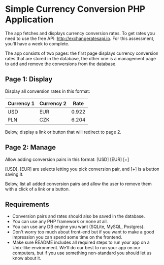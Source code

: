 # Simple Currency Conversion PHP Application


The app fetches and displays currency conversion rates. To get rates you need to use the free API: http://exchangeratesapi.io. For this assessment, you'll have a week to complete.

The app consists of two pages: the first page displays currency conversion rates that are stored in the database, the other one is a management page to add and remove the conversions from the database.

## Page 1: Display
Display all conversion rates in this format:

|Currency 1 |  Currency 2 | Rate  |
|-----------|-------------|-------|
|USD        |  EUR        | 0.922 |
|PLN        |  CZK        | 6.204 |

Below, display a link or button that will redirect to page 2.


## Page 2: Manage
Allow adding conversion pairs in this format: [USD] [EUR] [+]

[USD], [EUR] are selects letting you pick conversion pair, and [+] is a button saving it.

Below, list all added conversion pairs and allow the user to remove them with a click of a link or a button.

## Requirements
* Conversion pairs and rates should also be saved in the database. 
* You can use any PHP framework or none at all.
* You can use any DB engine you want (SQLite, MySQL, Postgres).
* Don't worry too much about front-end but if you want to make a good impression you can spend some time on the frontend.
* Make sure README includes all required steps to run your app on a Unix-like environment. We'll do our best to run your app on our computers, but if you use something non-standard you should let us know about it.


